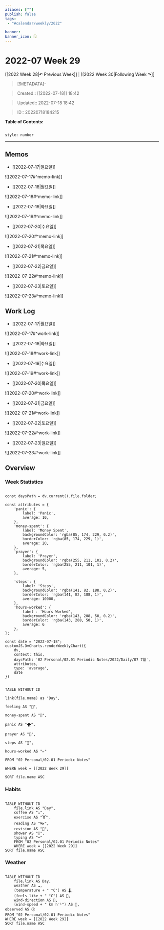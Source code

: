 ```yaml
---
aliases: [""]
publish: false
tags:
 - "#calendar/weekly/2022"

banner: 
banner_icon: 🗓️
---
```

  

# 2022-07 Week 29

  

[[2022 Week 28|↶ Previous Week]] | [[2022 Week 30|Following Week ↷]]

  

> [!METADATA]-

> Created:: [[2022-07-18]] 18:42

> Updated:: 2022-07-18 18:42

> ID:: 20220718184215

  

**Table of Contents:**

```toc

style: number

```

  

___

  

## Memos

- [[2022-07-17|일요일]]

![[2022-07-17#^memo-link]]

- [[2022-07-18|월요일]]

![[2022-07-18#^memo-link]]

- [[2022-07-19|화요일]]

![[2022-07-19#^memo-link]]

- [[2022-07-20|수요일]]

![[2022-07-20#^memo-link]]

- [[2022-07-21|목요일]]

![[2022-07-21#^memo-link]]

- [[2022-07-22|금요일]]

![[2022-07-22#^memo-link]]

- [[2022-07-23|토요일]]

![[2022-07-23#^memo-link]]

  

## Work Log

- [[2022-07-17|월요일]]

![[2022-07-17#^work-link]]

- [[2022-07-18|화요일]]

![[2022-07-18#^work-link]]

- [[2022-07-19|수요일]]

![[2022-07-19#^work-link]]

- [[2022-07-20|목요일]]

![[2022-07-20#^work-link]]

- [[2022-07-21|금요일]]

![[2022-07-21#^work-link]]

- [[2022-07-22|토요일]]

![[2022-07-22#^work-link]]

- [[2022-07-23|일요일]]

![[2022-07-23#^work-link]]

  

## Overview

### Week Statistics

```dataviewjs

const daysPath = dv.current().file.folder;

const attributes = {
	'panic': {
		label: 'Panic',
		average: 10,
	},
	'money-spent': {
		label: 'Money Spent',
		backgroundColor: 'rgba(85, 174, 229, 0.2)',
		borderColor: 'rgba(85, 174, 229, 1)',
		average: 20,
	},
	'prayer': {
		label: 'Prayer',
		backgroundColor: 'rgba(255, 211, 101, 0.2)',
		borderColor: 'rgba(255, 211, 101, 1)',
		average: 5,
	},

	'steps': {
		label: 'Steps',
		backgroundColor: 'rgba(141, 82, 188, 0.2)',
		borderColor: 'rgba(141, 82, 188, 1)',
		average: 10000,
	},
	'hours-worked': {
		label : 'Hours Worked',
		backgroundColor: 'rgba(143, 208, 50, 0.2)',
		borderColor: 'rgba(143, 208, 50, 1)',
		average: 6
	},
};

const date = "2022-07-18";
customJS.DvCharts.renderWeeklyChart({
	dv,
	context: this,
	daysPath: '02 Personal/02.01 Periodic Notes/2022/Daily/07 7월',
	attributes,
	type: 'average',
	date
})

```

  

```dataview

TABLE WITHOUT ID

link(file.name) as "Day",

feeling AS "💭",

money-spent AS "💸",

panic AS "🌪️",

prayer AS "🕋",

steps AS "👣",

hours-worked AS "✏️"

FROM "02 Personal/02.01 Periodic Notes"

WHERE week = [[2022 Week 29]]

SORT file.name ASC

```

  

### Habits

```dataview

TABLE WITHOUT ID
	file.link AS "Day",
	coffee AS "☕",
	exercise AS "🏋️",
	reading AS "👓",
	revision AS "🔁",
	shower AS "🚿",
	typing AS "⌨️"
	FROM "02 Personal/02.01 Periodic Notes"
	WHERE week = [[2022 Week 29]]
SORT file.name ASC

```

  


### Weather

```dataview

TABLE WITHOUT ID
	file.link AS Day,
	weather AS ☁️,
	(temperature + " °C") AS 🌡️,
	(feels-like + " °C") AS 💭,
	wind-direction AS 🧭,
	(wind-speed + " km h⁻¹") AS 🍃,
observed AS 🕓
FROM "02 Personal/02.01 Periodic Notes"
WHERE week = [[2022 Week 29]]
SORT file.name ASC
```